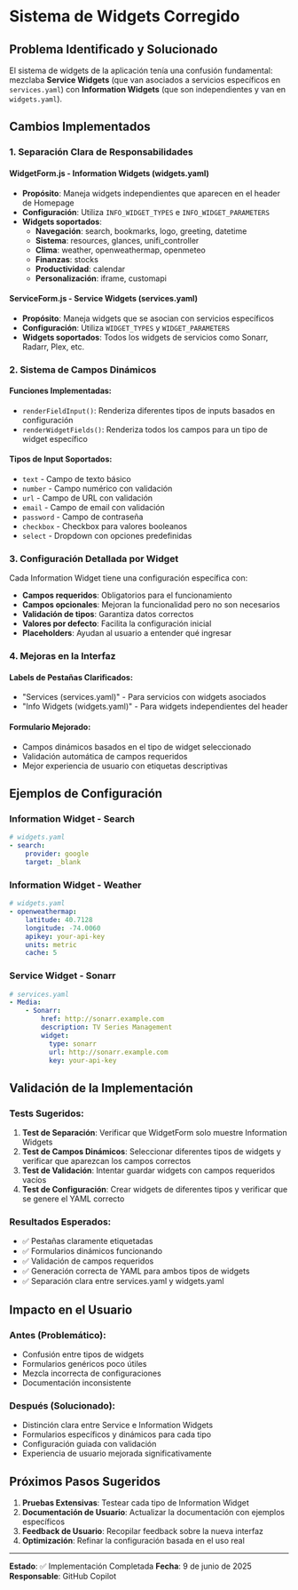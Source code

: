 # Sistema de Widgets Corregido

## Problema Identificado y Solucionado

El sistema de widgets de la aplicación tenía una confusión fundamental: mezclaba **Service Widgets** (que van asociados a servicios específicos en `services.yaml`) con **Information Widgets** (que son independientes y van en `widgets.yaml`).

## Cambios Implementados

### 1. Separación Clara de Responsabilidades

#### WidgetForm.js - Information Widgets (widgets.yaml)

- **Propósito**: Maneja widgets independientes que aparecen en el header de Homepage
- **Configuración**: Utiliza `INFO_WIDGET_TYPES` e `INFO_WIDGET_PARAMETERS`
- **Widgets soportados**:
  - **Navegación**: search, bookmarks, logo, greeting, datetime
  - **Sistema**: resources, glances, unifi_controller
  - **Clima**: weather, openweathermap, openmeteo
  - **Finanzas**: stocks
  - **Productividad**: calendar
  - **Personalización**: iframe, customapi

#### ServiceForm.js - Service Widgets (services.yaml)

- **Propósito**: Maneja widgets que se asocian con servicios específicos
- **Configuración**: Utiliza `WIDGET_TYPES` y `WIDGET_PARAMETERS`
- **Widgets soportados**: Todos los widgets de servicios como Sonarr, Radarr, Plex, etc.

### 2. Sistema de Campos Dinámicos

#### Funciones Implementadas:

- `renderFieldInput()`: Renderiza diferentes tipos de inputs basados en configuración
- `renderWidgetFields()`: Renderiza todos los campos para un tipo de widget específico

#### Tipos de Input Soportados:

- `text` - Campo de texto básico
- `number` - Campo numérico con validación
- `url` - Campo de URL con validación
- `email` - Campo de email con validación
- `password` - Campo de contraseña
- `checkbox` - Checkbox para valores booleanos
- `select` - Dropdown con opciones predefinidas

### 3. Configuración Detallada por Widget

Cada Information Widget tiene una configuración específica con:

- **Campos requeridos**: Obligatorios para el funcionamiento
- **Campos opcionales**: Mejoran la funcionalidad pero no son necesarios
- **Validación de tipos**: Garantiza datos correctos
- **Valores por defecto**: Facilita la configuración inicial
- **Placeholders**: Ayudan al usuario a entender qué ingresar

### 4. Mejoras en la Interfaz

#### Labels de Pestañas Clarificados:

- "Services (services.yaml)" - Para servicios con widgets asociados
- "Info Widgets (widgets.yaml)" - Para widgets independientes del header

#### Formulario Mejorado:

- Campos dinámicos basados en el tipo de widget seleccionado
- Validación automática de campos requeridos
- Mejor experiencia de usuario con etiquetas descriptivas

## Ejemplos de Configuración

### Information Widget - Search

```yaml
# widgets.yaml
- search:
    provider: google
    target: _blank
```

### Information Widget - Weather

```yaml
# widgets.yaml
- openweathermap:
    latitude: 40.7128
    longitude: -74.0060
    apikey: your-api-key
    units: metric
    cache: 5
```

### Service Widget - Sonarr

```yaml
# services.yaml
- Media:
    - Sonarr:
        href: http://sonarr.example.com
        description: TV Series Management
        widget:
          type: sonarr
          url: http://sonarr.example.com
          key: your-api-key
```

## Validación de la Implementación

### Tests Sugeridos:

1. **Test de Separación**: Verificar que WidgetForm solo muestre Information Widgets
2. **Test de Campos Dinámicos**: Seleccionar diferentes tipos de widgets y verificar que aparezcan los campos correctos
3. **Test de Validación**: Intentar guardar widgets con campos requeridos vacíos
4. **Test de Configuración**: Crear widgets de diferentes tipos y verificar que se genere el YAML correcto

### Resultados Esperados:

- ✅ Pestañas claramente etiquetadas
- ✅ Formularios dinámicos funcionando
- ✅ Validación de campos requeridos
- ✅ Generación correcta de YAML para ambos tipos de widgets
- ✅ Separación clara entre services.yaml y widgets.yaml

## Impacto en el Usuario

### Antes (Problemático):

- Confusión entre tipos de widgets
- Formularios genéricos poco útiles
- Mezcla incorrecta de configuraciones
- Documentación inconsistente

### Después (Solucionado):

- Distinción clara entre Service e Information Widgets
- Formularios específicos y dinámicos para cada tipo
- Configuración guiada con validación
- Experiencia de usuario mejorada significativamente

## Próximos Pasos Sugeridos

1. **Pruebas Extensivas**: Testear cada tipo de Information Widget
2. **Documentación de Usuario**: Actualizar la documentación con ejemplos específicos
3. **Feedback de Usuario**: Recopilar feedback sobre la nueva interfaz
4. **Optimización**: Refinar la configuración basada en el uso real

---

**Estado**: ✅ Implementación Completada
**Fecha**: 9 de junio de 2025
**Responsable**: GitHub Copilot
